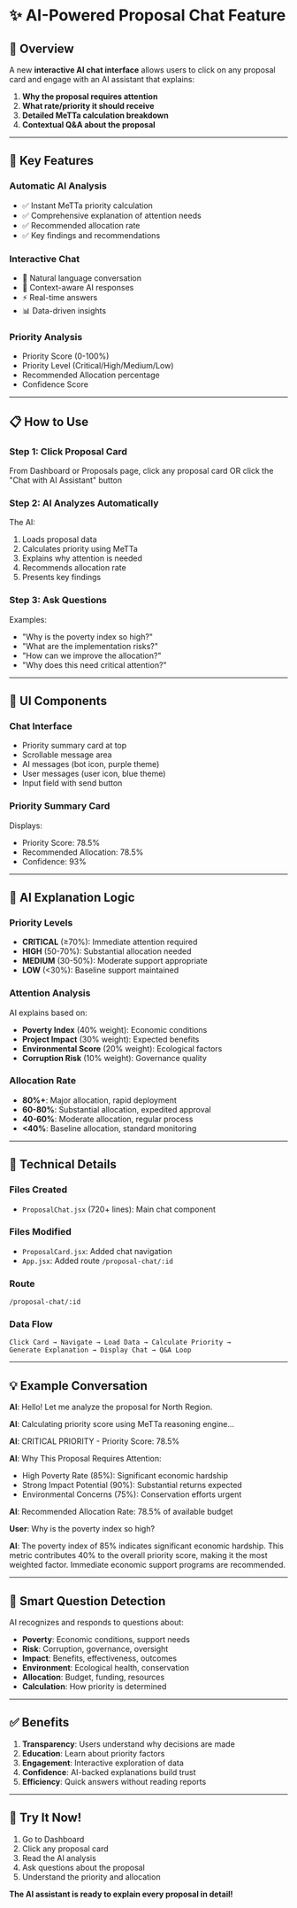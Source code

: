 # ✨ AI-Powered Proposal Chat Feature

## 🎯 Overview

A new **interactive AI chat interface** allows users to click on any proposal card and engage with an AI assistant that explains:

1. **Why the proposal requires attention**
2. **What rate/priority it should receive**  
3. **Detailed MeTTa calculation breakdown**
4. **Contextual Q&A about the proposal**

---

## 🚀 Key Features

### **Automatic AI Analysis**
- ✅ Instant MeTTa priority calculation
- ✅ Comprehensive explanation of attention needs
- ✅ Recommended allocation rate
- ✅ Key findings and recommendations

### **Interactive Chat**
- 💬 Natural language conversation
- 🤖 Context-aware AI responses
- ⚡ Real-time answers
- 📊 Data-driven insights

### **Priority Analysis**
- Priority Score (0-100%)
- Priority Level (Critical/High/Medium/Low)
- Recommended Allocation percentage
- Confidence Score

---

## 📋 How to Use

### **Step 1: Click Proposal Card**
From Dashboard or Proposals page, click any proposal card OR click the "Chat with AI Assistant" button

### **Step 2: AI Analyzes Automatically**
The AI:
1. Loads proposal data
2. Calculates priority using MeTTa
3. Explains why attention is needed
4. Recommends allocation rate
5. Presents key findings

### **Step 3: Ask Questions**
Examples:
- "Why is the poverty index so high?"
- "What are the implementation risks?"
- "How can we improve the allocation?"
- "Why does this need critical attention?"

---

## 🎨 UI Components

### **Chat Interface**
- Priority summary card at top
- Scrollable message area
- AI messages (bot icon, purple theme)
- User messages (user icon, blue theme)
- Input field with send button

### **Priority Summary Card**
Displays:
- Priority Score: 78.5%
- Recommended Allocation: 78.5%
- Confidence: 93%

---

## 🧠 AI Explanation Logic

### **Priority Levels**
- **CRITICAL** (≥70%): Immediate attention required
- **HIGH** (50-70%): Substantial allocation needed
- **MEDIUM** (30-50%): Moderate support appropriate
- **LOW** (<30%): Baseline support maintained

### **Attention Analysis**
AI explains based on:
- **Poverty Index** (40% weight): Economic conditions
- **Project Impact** (30% weight): Expected benefits
- **Environmental Score** (20% weight): Ecological factors
- **Corruption Risk** (10% weight): Governance quality

### **Allocation Rate**
- **80%+**: Major allocation, rapid deployment
- **60-80%**: Substantial allocation, expedited approval
- **40-60%**: Moderate allocation, regular process
- **<40%**: Baseline allocation, standard monitoring

---

## 🔧 Technical Details

### **Files Created**
- `ProposalChat.jsx` (720+ lines): Main chat component

### **Files Modified**
- `ProposalCard.jsx`: Added chat navigation
- `App.jsx`: Added route `/proposal-chat/:id`

### **Route**
```
/proposal-chat/:id
```

### **Data Flow**
```
Click Card → Navigate → Load Data → Calculate Priority → 
Generate Explanation → Display Chat → Q&A Loop
```

---

## 💡 Example Conversation

**AI**: Hello! Let me analyze the proposal for North Region.

**AI**: Calculating priority score using MeTTa reasoning engine...

**AI**: CRITICAL PRIORITY - Priority Score: 78.5%

**AI**: Why This Proposal Requires Attention:
- High Poverty Rate (85%): Significant economic hardship
- Strong Impact Potential (90%): Substantial returns expected
- Environmental Concerns (75%): Conservation efforts urgent

**AI**: Recommended Allocation Rate: 78.5% of available budget

**User**: Why is the poverty index so high?

**AI**: The poverty index of 85% indicates significant economic hardship. This metric contributes 40% to the overall priority score, making it the most weighted factor. Immediate economic support programs are recommended.

---

## 🎯 Smart Question Detection

AI recognizes and responds to questions about:
- **Poverty**: Economic conditions, support needs
- **Risk**: Corruption, governance, oversight
- **Impact**: Benefits, effectiveness, outcomes
- **Environment**: Ecological health, conservation
- **Allocation**: Budget, funding, resources
- **Calculation**: How priority is determined

---

## ✅ Benefits

1. **Transparency**: Users understand why decisions are made
2. **Education**: Learn about priority factors
3. **Engagement**: Interactive exploration of data
4. **Confidence**: AI-backed explanations build trust
5. **Efficiency**: Quick answers without reading reports

---

## 🚀 Try It Now!

1. Go to Dashboard
2. Click any proposal card
3. Read the AI analysis
4. Ask questions about the proposal
5. Understand the priority and allocation

**The AI assistant is ready to explain every proposal in detail!**
